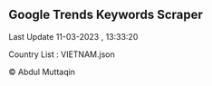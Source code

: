 

## Google Trends Keywords Scraper 
 
Last Update 11-03-2023 , 13:33:20

Country List :
VIETNAM.json



© Abdul Muttaqin 
